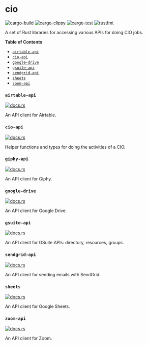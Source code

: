 # cio

[![cargo-build](https://github.com/oxidecomputer/cio/workflows/cargo%20build/badge.svg)](https://github.com/oxidecomputer/cio/actions?query=workflow%3A%22cargo+build%22)
[![cargo-clippy](https://github.com/oxidecomputer/cio/workflows/cargo%20clippy/badge.svg)](https://github.com/oxidecomputer/cio/actions?query=workflow%3A%22cargo+clippy%22)
[![cargo-test](https://github.com/oxidecomputer/cio/workflows/cargo%20test/badge.svg)](https://github.com/oxidecomputer/cio/actions?query=workflow%3A%22cargo+test%22)
[![rustfmt](https://github.com/oxidecomputer/cio/workflows/rustfmt/badge.svg)](https://github.com/oxidecomputer/cio/actions?query=workflow%3A%22rustfmt%22)

A set of Rust libraries for accessing various APIs for doing CIO jobs.

<!-- START doctoc generated TOC please keep comment here to allow auto update -->
<!-- DON'T EDIT THIS SECTION, INSTEAD RE-RUN doctoc TO UPDATE -->
**Table of Contents**

- [`airtable-api`](#airtable-api)
- [`cio-api`](#cio-api)
- [`google-drive`](#google-drive)
- [`gsuite-api`](#gsuite-api)
- [`sendgrid-api`](#sendgrid-api)
- [`sheets`](#sheets)
- [`zoom-api`](#zoom-api)

<!-- END doctoc generated TOC please keep comment here to allow auto update -->


### `airtable-api`

[![docs.rs](https://docs.rs/airtable-api/badge.svg)](https://docs.rs/airtable-api)

An API client for Airtable.

### `cio-api`

[![docs.rs](https://docs.rs/cio-api/badge.svg)](https://docs.rs/cio-api)

Helper functions and types for doing the activities of a CIO.

### `giphy-api`

[![docs.rs](https://docs.rs/giphy-api/badge.svg)](https://docs.rs/giphy-api)

An API client for Giphy.

### `google-drive`

[![docs.rs](https://docs.rs/google-drive/badge.svg)](https://docs.rs/google-drive)

An API client for Google Drive.

### `gsuite-api`

[![docs.rs](https://docs.rs/gsuite-api/badge.svg)](https://docs.rs/gsuite-api)

An API client for GSuite APIs: directory, resources, groups.

### `sendgrid-api`

[![docs.rs](https://docs.rs/sendgrid-api/badge.svg)](https://docs.rs/sendgrid-api)

An API client for sending emails with SendGrid.

### `sheets`

[![docs.rs](https://docs.rs/sheets/badge.svg)](https://docs.rs/sheets)

An API client for Google Sheets.

### `zoom-api`

[![docs.rs](https://docs.rs/zoom-api/badge.svg)](https://docs.rs/zoom-api)

An API client for Zoom.
